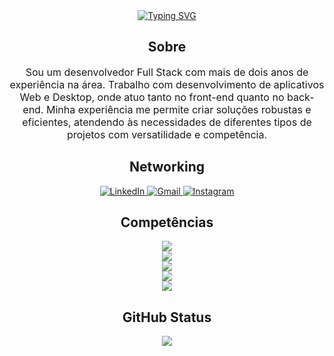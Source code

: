 <div align="center">
    <a href="https://git.io/typing-svg">
     <img src="https://readme-typing-svg.demolab.com?font=Fira+Code&pause=1000&color=2A1AF7&background=FF000000&center=true&vCenter=true&width=435&lines=Tony+Guerra" alt="Typing SVG" />
    </a>
    <h2>Sobre</h2>
    <p style="font-size: medium;">
 Sou um desenvolvedor Full Stack com mais de dois anos de experiência na área. Trabalho com desenvolvimento de aplicativos Web e Desktop, onde atuo tanto no front-end quanto no back-end. Minha experiência me permite criar soluções robustas e eficientes, atendendo às necessidades de diferentes tipos de projetos com versatilidade e competência.
    </p>
</div>
<div style="display: inline_block" align="center">
    <h2>Networking</h2>
    <a href="https://www.linkedin.com/in/anthony-guerra-968322226" target="_blank">
        <img src="https://img.shields.io/badge/LinkedIn-0077B5?style=for-the-badge&logo=linkedin&logoColor=white" alt="LinkedIn">
    </a>
    <a href="mailto:guerra.anthony122@gmail.com" target="_blank">
        <img src="https://img.shields.io/badge/-Gmail-%23333?style=for-the-badge&logo=gmail&logoColor=white" alt="Gmail">
    </a>
    <a href="https://instagram.com/tonyguerra.dev" target="_blank">
        <img src="https://img.shields.io/badge/-Instagram-%23E4405F?style=for-the-badge&logo=instagram&logoColor=white" alt="Instagram">
    </a>
</div>
<div style="display: inline_block" align="center">
    <h2>Competências</h2>
    <a href="#">
        <img src="https://skillicons.dev/icons?i=java,kotlin,javascript,typescript,php,c,cpp,cs,go,elixir,python&theme=dark">
        <br>
        <img src="https://skillicons.dev/icons?i=spring,nodejs,react,vue,laravel,dotnet&theme=dark">
        <br>
        <img src="https://skillicons.dev/icons?i=maven,gradle,npm,yarn,cmake&theme=dark">
        <br>
        <img src="https://skillicons.dev/icons?i=git,github,gitlab,aws,docker&theme=dark">
        <br>
        <img src="https://skillicons.dev/icons?i=html,css,scss&theme=dark">
    </a>
</div>
<div align="center">
    <h2>GitHub Status</h2>
    <a href="https://github.com/TonyGuerra122">
        <img src="https://github-readme-stats.vercel.app/api/top-langs/?username=TonyGuerra122&hide=css,scss,html&theme=tokyonight">
    </a>
</div>
